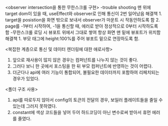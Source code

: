 <observer intersection을 통한 무한스크롤 구현>
-trouble shooting 맨 위에 target dom이 있을 때, useEffect와 observer로 인해 통신이 2번 일어났음
  해결책
    1. target을 posistion을 화면 밖으로 보내서 observer가 마운트 시 작동안하도록 함
    2. page를 -1부터 시작하여, -1을 통신할 때, 에러로 받아 정상적으로 0부터 시작하도록 함
-무한스크롤 로딩 시 뷰포트 위에서 그대로 쌓여 항상 화면 맨 밑에 뷰포트가 위치함
  해결책
    1. 부모 태그에 height:100%를 주어 뷰포트 밑으로 연장하도록 함.
    
<복잡한 계층으로 통신 및 데이터 렌더링에 대한 애로사항>
  1. 앞으로 재사용이 많지 않은 경우는 컴퍼넌트를 나누지 않는 것이 좋다.
  2. 그러다 보니 한 곳에서 포스팅을 한 뒤 부모 컴퍼넌트에 반영하는 것이 어렵다.
  3. 더군다나 api에 여러 기능이 통합되어, 불필요한 데이터까지 포함하여 리페치되는 경우가 있었다.

<폴더 구조 사용>
  1. api를 따로두지 않아서 config의 토큰의 전달의 경우, 보일러 플레이트들을 줄일 수 있는데 그러지 못하였다.
  2. constant에 색상 코드들을 넣어 두어 하드코딩이 아닌 변수로써 받아서 휴먼 에러를 줄였다.

